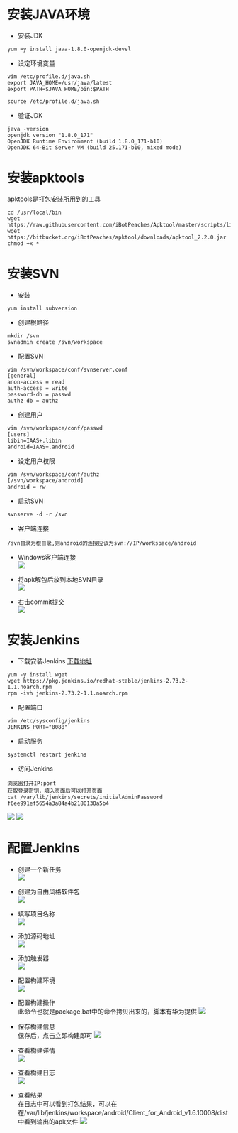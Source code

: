 # 安装JAVA环境
 - 安装JDK
```
yum =y install java-1.8.0-openjdk-devel
```

 - 设定环境变量
```
vim /etc/profile.d/java.sh
export JAVA_HOME=/usr/java/latest
export PATH=$JAVA_HOME/bin:$PATH

source /etc/profile.d/java.sh
```

 - 验证JDK
```
java -version
openjdk version "1.8.0_171"
OpenJDK Runtime Environment (build 1.8.0_171-b10)
OpenJDK 64-Bit Server VM (build 25.171-b10, mixed mode)
```

# 安装apktools
apktools是打包安装所用到的工具
```
cd /usr/local/bin
wget https://raw.githubusercontent.com/iBotPeaches/Apktool/master/scripts/linux/apktool
wget https://bitbucket.org/iBotPeaches/apktool/downloads/apktool_2.2.0.jar
chmod +x *
```

# 安装SVN
 - 安装
```
yum install subversion
```

 - 创建根路径
```
mkdir /svn
svnadmin create /svn/workspace
```

- 配置SVN
```
vim /svn/workspace/conf/svnserver.conf
[general]
anon-access = read
auth-access = write
password-db = passwd 
authz-db = authz 
```
- 创建用户
```
vim /svn/workspace/conf/passwd
[users]
libin=IAAS+.libin
android=IAAS+.android
```
 - 设定用户权限
```
vim /svn/workspace/conf/authz
[/svn/workspace/android]
android = rw
```

 - 启动SVN
```
svnserve -d -r /svn
```

 - 客户端连接
```
/svn目录为根目录,则android的连接应该为svn://IP/workspace/android
```
 - Windows客户端连接  
![](http://shuaiguoxia-img.oss-cn-beijing.aliyuncs.com/18-5-25/53559562.jpg)

 - 将apk解包后放到本地SVN目录  
![](http://shuaiguoxia-img.oss-cn-beijing.aliyuncs.com/18-6-4/13969925.jpg)

 - 右击commit提交  
![](http://shuaiguoxia-img.oss-cn-beijing.aliyuncs.com/18-6-4/68699587.jpg)


# 安装Jenkins
 - 下载安装Jenkins [下载地址](https://jenkins.io/download/)

```
yum -y install wget 
wget https://pkg.jenkins.io/redhat-stable/jenkins-2.73.2-1.1.noarch.rpm
rpm -ivh jenkins-2.73.2-1.1.noarch.rpm
```

 - 配置端口
```
vim /etc/sysconfig/jenkins
JENKINS_PORT="8088"
```

 - 启动服务
```
systemctl restart jenkins
```
 - 访问Jenkins
```
浏览器打开IP:port
获取登录密钥，填入页面后可以打开页面
cat /var/lib/jenkins/secrets/initialAdminPassword
f6ee991ef5654a3a84a4b2180130a5b4
```
![](http://shuaiguoxia-img.oss-cn-beijing.aliyuncs.com/18-5-25/71989128.jpg)
![](http://shuaiguoxia-img.oss-cn-beijing.aliyuncs.com/18-5-25/86946836.jpg)

# 配置Jenkins
 - 创建一个新任务  
![](http://shuaiguoxia-img.oss-cn-beijing.aliyuncs.com/18-6-4/23720440.jpg)

 - 创建为自由风格软件包  
![](http://shuaiguoxia-img.oss-cn-beijing.aliyuncs.com/18-6-4/72232821.jpg)

 - 填写项目名称  
![](http://shuaiguoxia-img.oss-cn-beijing.aliyuncs.com/18-6-4/42512002.jpg)

 - 添加源码地址  
![](http://shuaiguoxia-img.oss-cn-beijing.aliyuncs.com/18-6-4/13463419.jpg)

 - 添加触发器  
![](http://shuaiguoxia-img.oss-cn-beijing.aliyuncs.com/18-6-4/62828214.jpg)

 - 配置构建环境  
![](http://shuaiguoxia-img.oss-cn-beijing.aliyuncs.com/18-6-4/98686626.jpg)

 - 配置构建操作  
此命令也就是package.bat中的命令拷贝出来的，脚本有华为提供
![](http://shuaiguoxia-img.oss-cn-beijing.aliyuncs.com/18-6-4/77785755.jpg)

 - 保存构建信息  
保存后，点击立即构建即可
![](http://shuaiguoxia-img.oss-cn-beijing.aliyuncs.com/18-6-4/98768898.jpg)

 - 查看构建详情  
![](http://shuaiguoxia-img.oss-cn-beijing.aliyuncs.com/18-6-4/75822857.jpg)

 - 查看构建日志  
![](http://shuaiguoxia-img.oss-cn-beijing.aliyuncs.com/18-6-4/12989535.jpg)

 - 查看结果  
在日志中可以看到打包结果，可以在在/var/lib/jenkins/workspace/android/Client_for_Android_v1.6.10008/dist中看到输出的apk文件
![](http://shuaiguoxia-img.oss-cn-beijing.aliyuncs.com/18-6-4/27737027.jpg)
